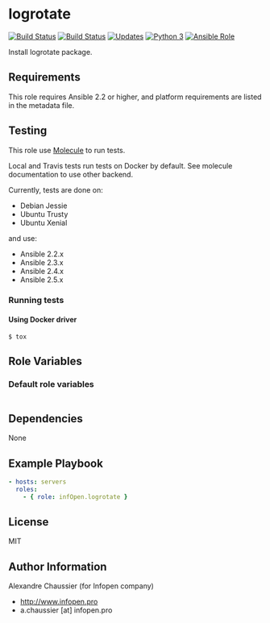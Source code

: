 # logrotate

[![Build Status](https://img.shields.io/travis/infOpen/ansible-role-logrotate/master.svg?label=travis_master)](https://travis-ci.org/infOpen/ansible-role-logrotate)
[![Build Status](https://img.shields.io/travis/infOpen/ansible-role-logrotate/develop.svg?label=travis_develop)](https://travis-ci.org/infOpen/ansible-role-logrotate)
[![Updates](https://pyup.io/repos/github/infOpen/ansible-role-logrotate/shield.svg)](https://pyup.io/repos/github/infOpen/ansible-role-logrotate/)
[![Python 3](https://pyup.io/repos/github/infOpen/ansible-role-logrotate/python-3-shield.svg)](https://pyup.io/repos/github/infOpen/ansible-role-logrotate/)
[![Ansible Role](https://img.shields.io/ansible/role/25591.svg)](https://galaxy.ansible.com/infOpen/logrotate/)

Install logrotate package.

## Requirements

This role requires Ansible 2.2 or higher,
and platform requirements are listed in the metadata file.

## Testing

This role use [Molecule](https://github.com/metacloud/molecule/) to run tests.

Local and Travis tests run tests on Docker by default.
See molecule documentation to use other backend.

Currently, tests are done on:
- Debian Jessie
- Ubuntu Trusty
- Ubuntu Xenial

and use:
- Ansible 2.2.x
- Ansible 2.3.x
- Ansible 2.4.x
- Ansible 2.5.x

### Running tests

#### Using Docker driver

```
$ tox
```

## Role Variables

### Default role variables

``` yaml
```

## Dependencies

None

## Example Playbook

``` yaml
- hosts: servers
  roles:
    - { role: infOpen.logrotate }
```

## License

MIT

## Author Information

Alexandre Chaussier (for Infopen company)
- http://www.infopen.pro
- a.chaussier [at] infopen.pro
